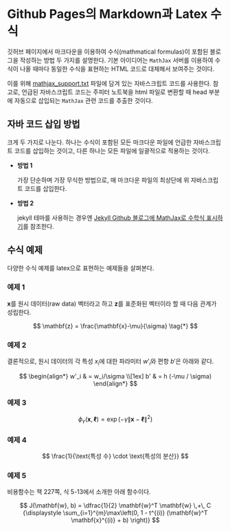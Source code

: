 <script>
    MathJax.Hub.Config({
        "HTML-CSS": {
            /*preferredFont: "TeX",*/
            /*availableFonts: ["TeX", "STIX"],*/
            styles: {
                scale: 100,
                ".MathJax_Display": {
                    "font-size": "100%",
                }
            }
        }
    });
</script>
    
<!-- Load mathjax -->
<script src="https://cdnjs.cloudflare.com/ajax/libs/mathjax/2.7.7/latest.js?config=TeX-MML-AM_CHTML-full,Safe"> </script>
<!-- MathJax configuration -->
<script type="text/x-mathjax-config">
init_mathjax = function() {
    if (window.MathJax) {
    // MathJax loaded
        MathJax.Hub.Config({
            TeX: {
                equationNumbers: {
                autoNumber: "AMS",
                useLabelIds: true
                }
            },
            tex2jax: {
                inlineMath: [ ['$','$'], ["\\(","\\)"] ],
                displayMath: [ ['$$','$$'], ["\\[","\\]"] ],
                processEscapes: true,
                processEnvironments: true
            },
            displayAlign: 'center',
            CommonHTML: {
                linebreaks: { 
                automatic: true 
                }
            },
            "HTML-CSS": {
                linebreaks: { 
                automatic: true 
                }
            }
        });
    
        MathJax.Hub.Queue(["Typeset", MathJax.Hub]);
    }
}
init_mathjax();
</script>
<!-- End of mathjax configuration -->

# Github Pages의 Markdown과 Latex 수식

깃허브 페이지에서 마크다운을 이용하여 수식(mathmatical formulas)이 포함된
블로그을 작성하는 방법 두 가지를 설명한다.
기본 아이디어는 `MathJax` 서버를 이용하여 수식이 나올 때마다 동일한 수식을
표현하는 HTML 코드로 대체해서 보여주는 것이다. 

이를 위해 [mathjax_support.txt](./scripts/mathjax_support.txt) 파일에 담겨 
있는 자바스크립트 코드를 사용한다. 
참고로, 언급된 자바스크립트 코드는 주피터 노트북을 html 파일로 변환할 때 head 부분에 자동으로 
삽입되는 `MathJax` 관련 코드를 추출한 것이다.

## 자바 코드 삽입 방법

크게 두 가지로 나눈다. 하나는 수식이 포함된 모든 마크다운 파일에 언급한 자바스크립트
코드를 삽입하는 것이고, 다른 하나는 모든 파일에 일괄적으로 적용하는 것이다.

* __방법 1__

    가장 단순하며 가장 무식한 방법으로,
    매 마크다운 파일의 최상단에 위 자바스크립트 코드를 삽입한다.

* __방법 2__

    jekyll 테마를 사용하는 경우엔 
    [Jekyll Github 블로그에 MathJax로 수학식 표시하기](https://mkkim85.github.io/blog-apply-mathjax-to-jekyll-and-github-pages/)를
    참조한다.

## 수식 예제

다양한 수식 예제를 latex으로 표현하는 예제들을 살펴본다.

### 예제 1

$\mathbf{x}$를 원시 데이터(raw data) 벡터라고 하고 $\mathbf{z}$를 표준화된 벡터이라 할 때 다음 관계가 성립한다.

$$
\mathbf{z} = \frac{\mathbf{x}-\mu}{\sigma} \tag{*}
$$

### 예제 2

결론적으로, 원시 데이터의 각 특성 $x_i$에 대한 파라미터 $w'_i$와 편항 $b'$은 아래와 같다.

$$
\begin{align*}
w'_i & = w_i/\sigma \\[1ex]
b' & = h (-\mu / \sigma)
\end{align*}
$$

### 예제 3

$$
{\displaystyle \phi_{\gamma}(\mathbf{x}, \boldsymbol{\ell})} = {\displaystyle \exp({\displaystyle -\gamma \left\| \mathbf{x} - \boldsymbol{\ell} \right\|^2})}
$$

### 예제 4

$$
\frac{1}{\text{특성 수} \cdot \text{특성의 분산}}
$$

### 예제 5

비용함수는 책 227쪽, 식 5-13에서 소개한 아래 함수이다.

$$
J(\mathbf{w}, b) = \dfrac{1}{2} \mathbf{w}^T \mathbf{w} \,+\, C {\displaystyle \sum_{i=1}^{m}\max\left(0, 1 - t^{(i)} (\mathbf{w}^T \mathbf{x}^{(i)} + b) \right)}
$$
